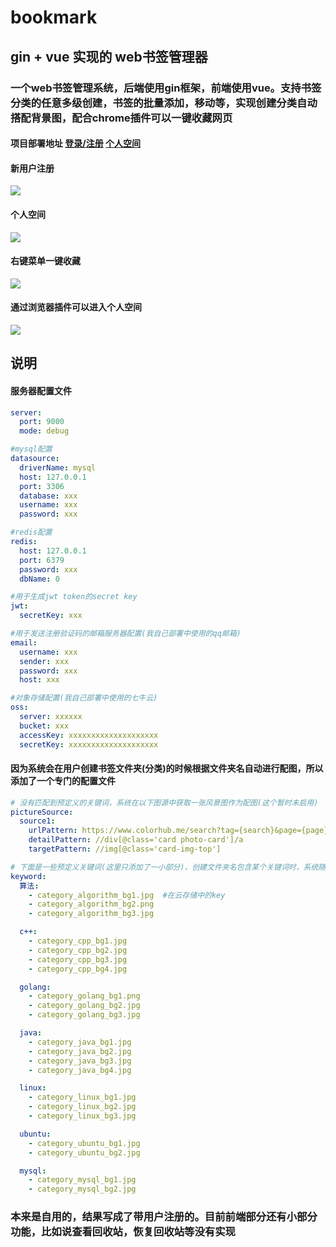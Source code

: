 # bookmark
## gin + vue 实现的 web书签管理器
### 一个web书签管理系统，后端使用gin框架，前端使用vue。支持书签分类的任意多级创建，书签的批量添加，移动等，实现创建分类自动搭配背景图，配合chrome插件可以一键收藏网页

#### 项目部署地址  [登录/注册](http://asilentboy.cn/bookmark/#/login)          [个人空间](http://asilentboy.cn/bookmark/#/space)

#### 新用户注册

![](http://raxadls58.hn-bkt.clouddn.com/register.jpg)

#### 个人空间

![](http://raxadls58.hn-bkt.clouddn.com/space.jpg)



#### 右键菜单一键收藏

![](http://raxadls58.hn-bkt.clouddn.com/右键菜单.jpg)



#### 通过浏览器插件可以进入个人空间

![](http://raxadls58.hn-bkt.clouddn.com/plugin.jpg)



## 说明

#### 服务器配置文件

```yaml
server:
  port: 9000
  mode: debug

#mysql配置
datasource:    
  driverName: mysql
  host: 127.0.0.1
  port: 3306
  database: xxx    
  username: xxx
  password: xxx

#redis配置
redis:         
  host: 127.0.0.1
  port: 6379
  password: xxx
  dbName: 0

#用于生成jwt token的secret key
jwt:           
  secretKey: xxx

#用于发送注册验证码的邮箱服务器配置(我自己部署中使用的qq邮箱)
email:         
  username: xxx
  sender: xxx
  password: xxx
  host: xxx

#对象存储配置(我自己部署中使用的七牛云)
oss:          
  server: xxxxxx
  bucket: xxx
  accessKey: xxxxxxxxxxxxxxxxxxxx
  secretKey: xxxxxxxxxxxxxxxxxxxx
```



#### 因为系统会在用户创建书签文件夹(分类)的时候根据文件夹名自动进行配图，所以添加了一个专门的配置文件

```yaml
# 没有匹配到预定义的关键词，系统在以下图源中获取一张风景图作为配图(这个暂时未启用)
pictureSource:
  source1:
    urlPattern: https://www.colorhub.me/search?tag={search}&page={page}
    detailPattern: //div[@class='card photo-card']/a
    targetPattern: //img[@class='card-img-top']

# 下面是一些预定义关键词(这里只添加了一小部分)，创建文件夹名包含某个关键词时，系统随机挑选一张对应关键词下的配图
keyword:
  算法:
    - category_algorithm_bg1.jpg  #在云存储中的key
    - category_algorithm_bg2.png
    - category_algorithm_bg3.jpg

  c++:
    - category_cpp_bg1.jpg
    - category_cpp_bg2.jpg
    - category_cpp_bg3.jpg
    - category_cpp_bg4.jpg

  golang:
    - category_golang_bg1.png
    - category_golang_bg2.jpg
    - category_golang_bg3.jpg

  java:
    - category_java_bg1.jpg
    - category_java_bg2.jpg
    - category_java_bg3.jpg
    - category_java_bg4.jpg

  linux:
    - category_linux_bg1.jpg
    - category_linux_bg2.jpg
    - category_linux_bg3.jpg

  ubuntu:
    - category_ubuntu_bg1.jpg
    - category_ubuntu_bg2.jpg

  mysql:
    - category_mysql_bg1.jpg
    - category_mysql_bg2.jpg
```


### 本来是自用的，结果写成了带用户注册的。目前前端部分还有小部分功能，比如说查看回收站，恢复回收站等没有实现

